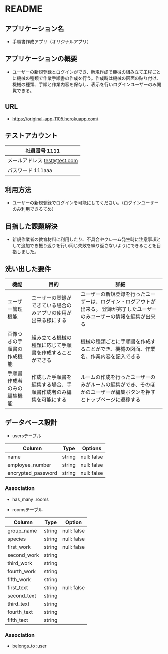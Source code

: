 # README

## アプリケーション名

- 手順書作成アプリ（オリジナルアプリ）

## アプリケーションの概要

- ユーザーの新規登録とログインができ、新規作成で機械の組み立て工程ごとに機械の種類で作業手順書の作成を行う。作成時は機械の図面の貼り付け、機械の種類、手順と作業内容を保存し、表示を行いログインユーザーのみ閲覧できる。

## URL

- https://original-app-1105.herokuapp.com/

## テストアカウント

| 社員番号        1111          |
| ----------------------------- |
| メールアドレス  test@test.com |
| パスワード      111aaa        |

## 利用方法

- ユーザーの新規登録でログインを可能にしてください。（ログインユーザーのみ利用できるてめ）

## 目指した課題解決

- 新規作業者の教育材料に利用したり、不具合やクレーム発生時に注意事項として追加でき振り返りを行い同じ失敗を繰り返さないようにできることを目指しました。

## 洗い出した要件

| 機能                       | 目的                                                           | 詳細                                                                    |
| -------------------------- | -------------------------------------------------------------- | ----------------------------------------------------------------------- |
| ユーザー管理機能           | ユーザーの登録ができている場合のみアプリの使用が出来る様にする | ユーザーの新規登録を行ったユーザーは、ログイン・ログアウトが出来る。 登録が完了したユーザーのみユーザーの情報を編集が出来る  |       
| 画像つきの手順書の作成機能 | 組み立てる機械の種類に応じて手順書を作成することができる       | 機械の種類ごとに手順書を作成することができ、機械の図面、作業名、作業内容を記入できる                                          |
| 手順書作成者のみの編集機能 | 作成した手順書を編集する場合、手順書作成者のみ編集を可能にする | ルームの作成を行ったユーザーのみがルームの編集ができ、そのほかのユーザーが編集ボタンを押すとトップページに遷移する            |

## データベース設計

- usersテーブル

| Column             | Type   | Options         |
| ------------------ | ------ | --------------- |
| name               | string | null: false     |
| employee_number    | string | null: false     |
| encrypted_password | string | null: false     |

### Association

- has_many :rooms

- roomsテーブル

| Column        | Type   | Option       |
| ------------- | ------ | ------------ |
| group_name    | string | null: false  |
| species       | string | null: false  |
| first_work    | string | null: false  |
| second_work   | string |              |
| third_work    | string |              |
| fourth_work   | string |              |
| fifth_work    | string |              |
| first_text    | string | null: false  |
| second_text   | string |              |
| third_text    | string |              |
| fourth_text   | string |              |
| fifth_text    | string |              |

### Association

- belongs_to :user
